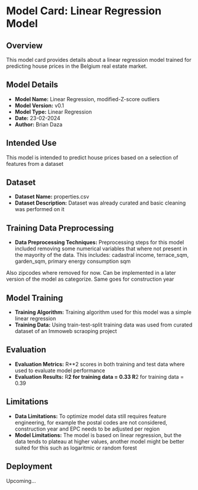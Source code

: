 # Model Card: Linear Regression Model

## Overview

This model card provides details about a linear regression model trained for predicting house prices in the Belgium real estate market.

## Model Details

- **Model Name:** Linear Regression, modified-Z-score outliers
- **Model Version:** v0.1
- **Model Type:** Linear Regression
- **Date:** 23-02-2024
- **Author:** Brian Daza

## Intended Use

This model is intended to predict house prices based on a selection of features from a dataset 

## Dataset

- **Dataset Name:** properties.csv
- **Dataset Description:** Dataset was already curated and basic cleaning was performed on it

## Training Data Preprocessing

- **Data Preprocessing Techniques:** Preprocessing steps for this model included removing some numerical variables that where not present in the mayority of the data. This includes: cadastral income, terrace_sqm, garden_sqm, primary energy consumption sqm

Also zipcodes where removed for now. Can be implemented in a later version of the model as categorize. Same goes for construction year


## Model Training

- **Training Algorithm:** Training algorithm used for this model was a simple linear regression
- **Training Data:** Using train-test-split training data was used from curated dataset of an Immoweb scraoping project

## Evaluation

- **Evaluation Metrics:** R**2 scores in both training and test data where used to evaluate model performance
- **Evaluation Results:** 
R**2 for training data = 0.33
R**2 for training data = 0.39

## Limitations

- **Data Limitations:** To optimize model data still requires feature engineering, for example the postal codes are not considered, construction year and EPC needs to be adjusted per region
- **Model Limitations:** The model is based on linear regression, but the data tends to plateau at higher values, another model might be better suited for this such as logaritmic or random forest

## Deployment

Upcoming...


